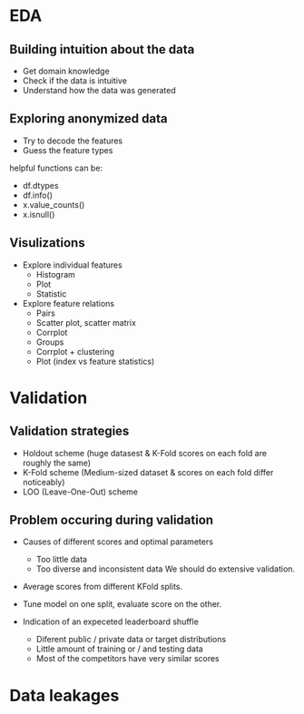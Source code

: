 # EDA
## Building intuition about the data
* Get domain knowledge
* Check if the data is intuitive
* Understand how the data was generated

## Exploring anonymized data
* Try to decode the features
* Guess the feature types

helpful functions can be:
* df.dtypes
* df.info()
* x.value_counts()
* x.isnull()

## Visulizations
* Explore individual features
    * Histogram
    * Plot
    * Statistic
* Explore feature relations
    * Pairs
	* Scatter plot, scatter matrix
	* Corrplot
    * Groups
	* Corrplot + clustering
	* Plot (index vs feature statistics)
# Validation
## Validation strategies
* Holdout scheme (huge datasest & K-Fold scores on each fold are roughly the same)
* K-Fold scheme (Medium-sized dataset & scores on each fold differ noticeably)
* LOO (Leave-One-Out) scheme

## Problem occuring during validation
* Causes of different scores and optimal parameters
    * Too little data
    * Too diverse and inconsistent data
We should do extensive validation.
* Average scores from different KFold splits.
* Tune model on one split, evaluate score on the other.

* Indication of an expeceted leaderboard shuffle
    * Diferent public / private data or target distributions
    * Little amount of training or / and testing data
    * Most of the competitors have very similar scores
# Data leakages
